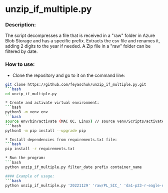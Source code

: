 ﻿# unzip_if_multiple.py

### Description:

The script decompresses a file that is received in a "raw" folder in Azure Blob Storage and has a specific prefix.
Extracts the csv file and renames it, adding 2 digits to the year if needed.
A Zip file in a "raw" folder can be filtered by date.

### How to use: 
* Clone the repository and go to it on the command line:

```bash
git clone https://github.com/feyaschuk/unzip_if_multiple.py.git
```bash
cd unzip_if_multiple.py

* Create and activate virtual environment:
```bash
python3 -m venv env
```bash
source env/bin/activate (MAC OC, Linux) // source venv/Scripts/activate (Windows)
```bash
python3 -m pip install --upgrade pip

* Install dependencies from requirements.txt file:
```bash
pip install -r requirements.txt

* Run the program:
```bash
python unzip_if_multiple.py filter_date prefix container_name

#### Example of usage:
```bash
python unzip_if_multiple.py '20221129' 'raw/PL_SIC_' 'da1-p23-r-eagle-dropdir'

